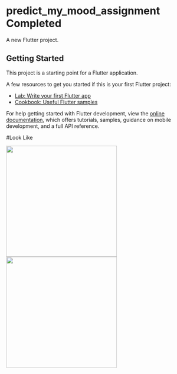 # predict_my_mood_assignment Completed

A new Flutter project.

## Getting Started

This project is a starting point for a Flutter application.

A few resources to get you started if this is your first Flutter project:

- [Lab: Write your first Flutter app](https://docs.flutter.dev/get-started/codelab)
- [Cookbook: Useful Flutter samples](https://docs.flutter.dev/cookbook)

For help getting started with Flutter development, view the
[online documentation](https://docs.flutter.dev/), which offers tutorials,
samples, guidance on mobile development, and a full API reference.

#Look Like

<img src="https://github.com/mdsiamulislam/predict-my-mood-assignment/assets/68956777/71c2d235-5bb3-4510-8609-2caab37eb926" width="300" />
<img src="https://github.com/mdsiamulislam/predict-my-mood-assignment/assets/68956777/60c093e4-cb5a-4eea-a581-8829e65b71f6" width="300" />
